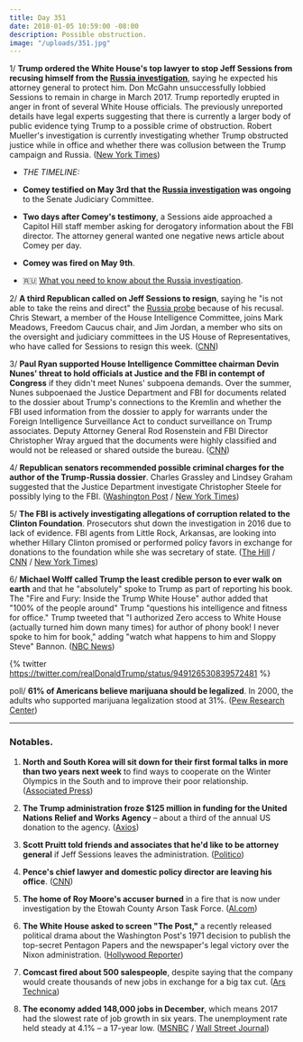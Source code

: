 ```yaml
---
title: Day 351
date: 2018-01-05 10:59:00 -08:00
description: Possible obstruction.
image: "/uploads/351.jpg"
---
```


1/ **Trump ordered the White House's top lawyer to stop Jeff Sessions from recusing himself from the <a href="{{ site.baseurl }}/trump-russia-investigation/">Russia investigation</a>**, saying he expected his attorney general to protect him. Don McGahn unsuccessfully lobbied Sessions to remain in charge in March 2017. Trump reportedly erupted in anger in front of several White House officials. The previously unreported details have legal experts suggesting that there is currently a larger body of public evidence tying Trump to a possible crime of obstruction. Robert Mueller's investigation is currently investigating whether Trump obstructed justice while in office and whether there was collusion between the Trump campaign and Russia. ([New York Times](https://www.nytimes.com/2018/01/04/us/politics/trump-sessions-russia-mcgahn.html))

* *THE TIMELINE:*

* **Comey testified on May 3rd that the <a href="{{ site.baseurl }}/trump-russia-investigation/">Russia investigation</a> was ongoing** to the Senate Judiciary Committee.

* **Two days after Comey's testimony**, a Sessions aide approached a Capitol Hill staff member asking for derogatory information about the FBI director. The attorney general wanted one negative news article about Comey per day.

* **Comey was fired on May 9th**.

* 🇷🇺 [What you need to know about the <a href="{{ site.baseurl }}/trump-russia-investigation/">Russia investigation</a>](https://whatthefuckjusthappenedtoday.com/trump-russia-investigation/).

2/ **A third Republican called on Jeff Sessions to resign**, saying he "is not able to take the reins and direct" the <a href="{{ site.baseurl }}/trump-russia-investigation/">Russia probe</a> because of his recusal. Chris Stewart, a member of the House Intelligence Committee, joins Mark Meadows, Freedom Caucus chair, and Jim Jordan, a member who sits on the oversight and judiciary committees in the US House of Representatives, who have called for Sessions to resign this week. ([CNN](https://www.cnn.com/2018/01/05/politics/chris-stewart-jeff-sessions-russia/index.html))

3/ **Paul Ryan supported House Intelligence Committee chairman Devin Nunes' threat to hold officials at Justice and the FBI in contempt of Congress** if they didn't meet Nunes' subpoena demands. Over the summer, Nunes subpoenaed the Justice Department and FBI for documents related to the dossier about Trump's connections to the Kremlin and whether the FBI used information from the dossier to apply for warrants under the Foreign Intelligence Surveillance Act to conduct surveillance on Trump associates. Deputy Attorney General Rod Rosenstein and FBI Director Christopher Wray argued that the documents were highly classified and would not be released or shared outside the bureau. ([CNN](https://www.cnn.com/2018/01/04/politics/paul-ryan-nunes-justice-department/index.html))

4/ **Republican senators recommended possible criminal charges for the author of the Trump-Russia dossier**.  Charles Grassley and Lindsey Graham suggested that the Justice Department investigate Christopher Steele for possibly lying to the FBI. ([Washington Post](https://www.washingtonpost.com/politics/senior-republican-refers-trump-dossier-author-for-possible-charges/2018/01/05/ead4585e-f0af-11e7-b390-a36dc3fa2842_story.html) / [New York Times](https://www.nytimes.com/2018/01/05/us/politics/christopher-steele-dossier-judiciary-committee.html))

5/ **The FBI is actively investigating allegations of corruption related to the Clinton Foundation**. Prosecutors shut down the investigation in 2016 due to lack of evidence. FBI agents from Little Rock, Arkansas, are looking into whether Hillary Clinton promised or performed policy favors in exchange for donations to the foundation while she was secretary of state. ([The Hill](http://thehill.com/homenews/campaign/367541-fbi-launches-new-clinton-foundation-investigation) / [CNN](https://www.cnn.com/2018/01/05/politics/clinton-foundation-arkansas-probe/index.html) / [New York Times](https://www.nytimes.com/2018/01/05/us/politics/clinton-foundation-fbi.html))

6/ **Michael Wolff called Trump the least credible person to ever walk on earth** and that he "absolutely" spoke to Trump as part of reporting his book. The "Fire and Fury: Inside the Trump White House" author added that "100% of the people around" Trump "questions his intelligence and fitness for office." Trump tweeted that "I authorized Zero access to White House (actually turned him down many times) for author of phony book! I never spoke to him for book," adding "watch what happens to him and Sloppy Steve" Bannon. ([NBC News](https://www.nbcnews.com/politics/donald-trump/michael-wolff-says-donald-trump-least-credible-person-who-has-n834921))

{% twitter https://twitter.com/realDonaldTrump/status/949126530839572481 %}

poll/ **61% of Americans believe marijuana should be legalized**. In 2000, the adults who supported marijuana legalization stood at 31%. ([Pew Research Center](http://www.pewresearch.org/fact-tank/2018/01/05/americans-support-marijuana-legalization/))

---

### Notables.

1. **North and South Korea will sit down for their first formal talks in more than two years next week** to find ways to cooperate on the Winter Olympics in the South and to improve their poor relationship. ([Associated Press](https://apnews.com/b2a4d6e6d4794cdeafd23dfef279cd43/Seoul-says-both-Koreas-have-agreed-to-hold-talks-on-Tuesday))

2. **The Trump administration froze $125 million in funding for the United Nations Relief and Works Agency** – about  a third of the annual US donation to the agency. ([Axios](https://www.axios.com/scoop-trump-administration-freezes-funds-to-u-n-relief-agency-2522788356.html))

3. **Scott Pruitt told friends and associates that he'd like to be attorney general** if Jeff Sessions leaves the administration. ([Politico](https://www.politico.com/story/2018/01/05/scott-pruitt-us-attorney-general-position-326373))

4. **Pence's chief lawyer and domestic policy director are leaving his office**. ([CNN](https://www.cnn.com/2018/01/05/politics/mike-pence-staff-departures/index.html))

5. **The home of Roy Moore's accuser burned** in a fire that is now under investigation by the Etowah County Arson Task Force. ([Al.com](http://www.al.com/news/index.ssf/2018/01/roy_moore_accusers_home_burns.html))

6. **The White House asked to screen "The Post,"** a recently released political drama about the Washington Post's 1971 decision to publish the top-secret Pentagon Papers and the newspaper's legal victory over the Nixon administration. ([Hollywood Reporter](https://www.hollywoodreporter.com/news/trump-white-house-asks-screen-steven-spielbergs-post-1071684))

7. **Comcast fired about 500 salespeople**, despite saying that the company would create thousands of new jobs in exchange for a big tax cut. ([Ars Technica](https://arstechnica.com/tech-policy/2018/01/comcast-fired-500-despite-claiming-tax-cut-would-create-thousands-of-jobs/))

8. **The economy added 148,000 jobs in December**, which means 2017 had the slowest rate of job growth in six years. The unemployment rate held steady at 4.1% – a 17-year low. ([MSNBC](http://www.msnbc.com/rachel-maddow-show/job-growth-slows-six-year-low-trumps-first-year) / [Wall Street Journal](https://www.wsj.com/livecoverage/december-2017-jobs-report-analysis))